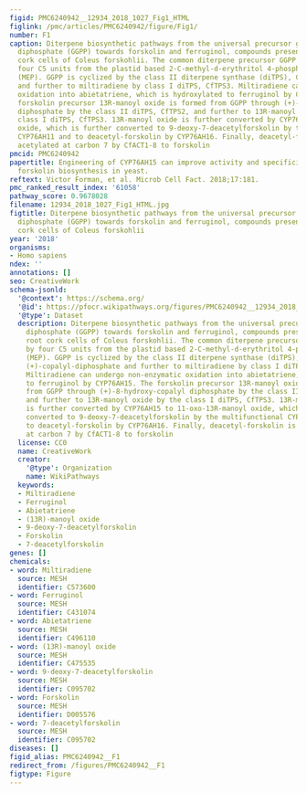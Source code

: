 ```yaml
---
figid: PMC6240942__12934_2018_1027_Fig1_HTML
figlink: /pmc/articles/PMC6240942/figure/Fig1/
number: F1
caption: Diterpene biosynthetic pathways from the universal precursor geranylgeranyl
  diphosphate (GGPP) towards forskolin and ferruginol, compounds present in the root
  cork cells of Coleus forskohlii. The common diterpene precursor GGPP is formed by
  four C5 units from the plastid based 2-C-methyl-d-erythritol 4-phosphate pathway
  (MEP). GGPP is cyclized by the class II diterpene synthase (diTPS), CfTPS1, to (+)-copalyl-diphosphate
  and further to miltiradiene by class I diTPS, CfTPS3. Miltiradiene can undergo non-enzymatic
  oxidation into abietatriene, which is hydroxylated to ferruginol by CYP76AH15. The
  forskolin precursor 13R-manoyl oxide is formed from GGPP through (+)-8-hydroxy-copalyl
  diphosphate by the class II diTPS, CfTPS2, and further to 13R-manoyl oxide by the
  class I diTPS, CfTPS3. 13R-manoyl oxide is further converted by CYP76AH15 to 11-oxo-13R-manoyl
  oxide, which is further converted to 9-deoxy-7-deacetylforskolin by the multifunctional
  CYP76AH11 and to deacetyl-forskolin by CYP76AH16. Finally, deacetyl-forskolin is
  acetylated at carbon 7 by CfACT1-8 to forskolin
pmcid: PMC6240942
papertitle: Engineering of CYP76AH15 can improve activity and specificity towards
  forskolin biosynthesis in yeast.
reftext: Victor Forman, et al. Microb Cell Fact. 2018;17:181.
pmc_ranked_result_index: '61058'
pathway_score: 0.9678028
filename: 12934_2018_1027_Fig1_HTML.jpg
figtitle: Diterpene biosynthetic pathways from the universal precursor geranylgeranyl
  diphosphate (GGPP) towards forskolin and ferruginol, compounds present in the root
  cork cells of Coleus forskohlii
year: '2018'
organisms:
- Homo sapiens
ndex: ''
annotations: []
seo: CreativeWork
schema-jsonld:
  '@context': https://schema.org/
  '@id': https://pfocr.wikipathways.org/figures/PMC6240942__12934_2018_1027_Fig1_HTML.html
  '@type': Dataset
  description: Diterpene biosynthetic pathways from the universal precursor geranylgeranyl
    diphosphate (GGPP) towards forskolin and ferruginol, compounds present in the
    root cork cells of Coleus forskohlii. The common diterpene precursor GGPP is formed
    by four C5 units from the plastid based 2-C-methyl-d-erythritol 4-phosphate pathway
    (MEP). GGPP is cyclized by the class II diterpene synthase (diTPS), CfTPS1, to
    (+)-copalyl-diphosphate and further to miltiradiene by class I diTPS, CfTPS3.
    Miltiradiene can undergo non-enzymatic oxidation into abietatriene, which is hydroxylated
    to ferruginol by CYP76AH15. The forskolin precursor 13R-manoyl oxide is formed
    from GGPP through (+)-8-hydroxy-copalyl diphosphate by the class II diTPS, CfTPS2,
    and further to 13R-manoyl oxide by the class I diTPS, CfTPS3. 13R-manoyl oxide
    is further converted by CYP76AH15 to 11-oxo-13R-manoyl oxide, which is further
    converted to 9-deoxy-7-deacetylforskolin by the multifunctional CYP76AH11 and
    to deacetyl-forskolin by CYP76AH16. Finally, deacetyl-forskolin is acetylated
    at carbon 7 by CfACT1-8 to forskolin
  license: CC0
  name: CreativeWork
  creator:
    '@type': Organization
    name: WikiPathways
  keywords:
  - Miltiradiene
  - Ferruginol
  - Abietatriene
  - (13R)-manoyl oxide
  - 9-deoxy-7-deacetylforskolin
  - Forskolin
  - 7-deacetylforskolin
genes: []
chemicals:
- word: Miltiradiene
  source: MESH
  identifier: C573600
- word: Ferruginol
  source: MESH
  identifier: C431074
- word: Abietatriene
  source: MESH
  identifier: C496110
- word: (13R)-manoyl oxide
  source: MESH
  identifier: C475535
- word: 9-deoxy-7-deacetylforskolin
  source: MESH
  identifier: C095702
- word: Forskolin
  source: MESH
  identifier: D005576
- word: 7-deacetylforskolin
  source: MESH
  identifier: C095702
diseases: []
figid_alias: PMC6240942__F1
redirect_from: /figures/PMC6240942__F1
figtype: Figure
---
```


